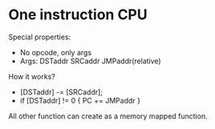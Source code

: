 # One instruction CPU

Special properties:
 * No opcode, only args
 * Args: DSTaddr SRCaddr JMPaddr(relative)

How it works?
 * [DSTaddr] -= [SRCaddr];
 * if [DSTaddr] != 0 { PC += JMPaddr }

All other function can create as a memory mapped function.
